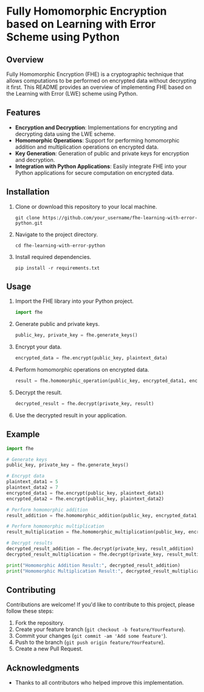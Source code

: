 # Fully Homomorphic Encryption based on Learning with Error Scheme using Python

## Overview
Fully Homomorphic Encryption (FHE) is a cryptographic technique that allows computations to be performed on encrypted data without decrypting it first. This README provides an overview of implementing FHE based on the Learning with Error (LWE) scheme using Python. 

## Features
- **Encryption and Decryption**: Implementations for encrypting and decrypting data using the LWE scheme.
- **Homomorphic Operations**: Support for performing homomorphic addition and multiplication operations on encrypted data.
- **Key Generation**: Generation of public and private keys for encryption and decryption.
- **Integration with Python Applications**: Easily integrate FHE into your Python applications for secure computation on encrypted data.

## Installation
1. Clone or download this repository to your local machine.
   ```
   git clone https://github.com/your_username/fhe-learning-with-error-python.git
   ```
2. Navigate to the project directory.
   ```
   cd fhe-learning-with-error-python
   ```
3. Install required dependencies.
   ```
   pip install -r requirements.txt
   ```

## Usage
1. Import the FHE library into your Python project.
   ```python
   import fhe
   ```
2. Generate public and private keys.
   ```python
   public_key, private_key = fhe.generate_keys()
   ```
3. Encrypt your data.
   ```python
   encrypted_data = fhe.encrypt(public_key, plaintext_data)
   ```
4. Perform homomorphic operations on encrypted data.
   ```python
   result = fhe.homomorphic_operation(public_key, encrypted_data1, encrypted_data2)
   ```
5. Decrypt the result.
   ```python
   decrypted_result = fhe.decrypt(private_key, result)
   ```
6. Use the decrypted result in your application.

## Example
```python
import fhe

# Generate keys
public_key, private_key = fhe.generate_keys()

# Encrypt data
plaintext_data1 = 5
plaintext_data2 = 7
encrypted_data1 = fhe.encrypt(public_key, plaintext_data1)
encrypted_data2 = fhe.encrypt(public_key, plaintext_data2)

# Perform homomorphic addition
result_addition = fhe.homomorphic_addition(public_key, encrypted_data1, encrypted_data2)

# Perform homomorphic multiplication
result_multiplication = fhe.homomorphic_multiplication(public_key, encrypted_data1, encrypted_data2)

# Decrypt results
decrypted_result_addition = fhe.decrypt(private_key, result_addition)
decrypted_result_multiplication = fhe.decrypt(private_key, result_multiplication)

print("Homomorphic Addition Result:", decrypted_result_addition)
print("Homomorphic Multiplication Result:", decrypted_result_multiplication)
```

## Contributing
Contributions are welcome! If you'd like to contribute to this project, please follow these steps:
1. Fork the repository.
2. Create your feature branch (`git checkout -b feature/YourFeature`).
3. Commit your changes (`git commit -am 'Add some feature'`).
4. Push to the branch (`git push origin feature/YourFeature`).
5. Create a new Pull Request.


## Acknowledgments
- Thanks to all contributors who helped improve this implementation.
